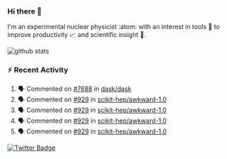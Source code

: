 ### Hi there 👋 

I'm an experimental nuclear physicist :atom: with an interest in tools :wrench: to improve productivity :chart_with_upwards_trend: and scientific insight :telescope:.

![github stats](https://github-readme-stats.vercel.app/api?username=agoose77&show_icons=true&hide_rank=true&hide_title=true&bg_color=30,e76445,904e95&text_color=efe3ec&icon_color=efe3ec)
<!--
**agoose77/agoose77** is a ✨ _special_ ✨ repository because its `README.md` (this file) appears on your GitHub profile.

Here are some ideas to get you started:

- 🔭 I’m currently working on ...
- 🌱 I’m currently learning ...
- 👯 I’m looking to collaborate on ...
- 🤔 I’m looking for help with ...
- 💬 Ask me about ...
- 📫 How to reach me: ...
- 😄 Pronouns: ...
- ⚡ Fun fact: ...
-->

### :zap: Recent Activity
<!--START_SECTION:activity-->
1. 🗣 Commented on [#7688](https://github.com/dask/dask/issues/7688) in [dask/dask](https://github.com/dask/dask)
2. 🗣 Commented on [#929](https://github.com/scikit-hep/awkward-1.0/issues/929) in [scikit-hep/awkward-1.0](https://github.com/scikit-hep/awkward-1.0)
3. 🗣 Commented on [#929](https://github.com/scikit-hep/awkward-1.0/issues/929) in [scikit-hep/awkward-1.0](https://github.com/scikit-hep/awkward-1.0)
4. 🗣 Commented on [#929](https://github.com/scikit-hep/awkward-1.0/issues/929) in [scikit-hep/awkward-1.0](https://github.com/scikit-hep/awkward-1.0)
5. 🗣 Commented on [#929](https://github.com/scikit-hep/awkward-1.0/issues/929) in [scikit-hep/awkward-1.0](https://github.com/scikit-hep/awkward-1.0)
<!--END_SECTION:activity-->


[![Twitter Badge](https://img.shields.io/twitter/follow/agoose77?style=flat-square&logo=Twitter&logoColor=white&color=cornflowerblue)](https://twitter.com/agoose77)
